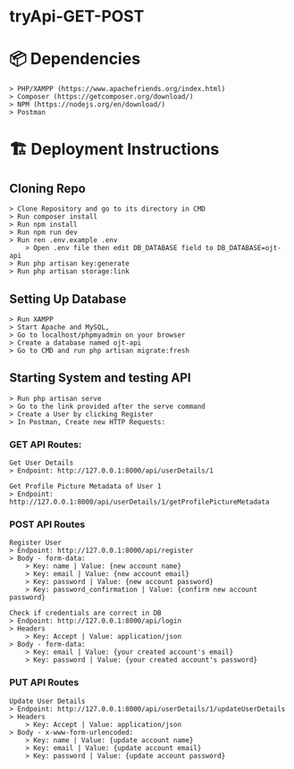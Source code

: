 # tryApi-GET-POST

# 📦 Dependencies
	> PHP/XAMPP (https://www.apachefriends.org/index.html)
	> Composer (https://getcomposer.org/download/)
	> NPM (https://nodejs.org/en/download/)
	> Postman

# 🏗️ Deployment Instructions
## Cloning Repo
	> Clone Repository and go to its directory in CMD
	> Run composer install
	> Run npm install
	> Run npm run dev
	> Run ren .env.example .env
		> Open .env file then edit DB_DATABASE field to DB_DATABASE=ojt-api
	> Run php artisan key:generate 
	> Run php artisan storage:link 

## Setting Up Database
	> Run XAMPP
	> Start Apache and MySQL,
	> Go to localhost/phpmyadmin on your browser
	> Create a database named ojt-api
	> Go to CMD and run php artisan migrate:fresh

## Starting System and testing API
	> Run php artisan serve
	> Go to the link provided after the serve command
	> Create a User by clicking Register
	> In Postman, Create new HTTP Requests:

### GET API Routes:
	Get User Details
	> Endpoint: http://127.0.0.1:8000/api/userDetails/1

	Get Profile Picture Metadata of User 1
	> Endpoint: http://127.0.0.1:8000/api/userDetails/1/getProfilePictureMetadata

### POST API Routes
	Register User
	> Endpoint: http://127.0.0.1:8000/api/register
	> Body - form-data: 
		> Key: name | Value: {new account name}
		> Key: email | Value: {new account email}
		> Key: password | Value: {new account password}
		> Key: password_confirmation | Value: {confirm new account password}

	Check if credentials are correct in DB
	> Endpoint: http://127.0.0.1:8000/api/login
	> Headers
		> Key: Accept | Value: application/json
	> Body - form-data: 
		> Key: email | Value: {your created account's email}
		> Key: password | Value: {your created account's password}

### PUT API Routes
	Update User Details
	> Endpoint: http://127.0.0.1:8000/api/userDetails/1/updateUserDetails
	> Headers
		> Key: Accept | Value: application/json
	> Body - x-www-form-urlencoded: 
		> Key: name | Value: {update account name}
		> Key: email | Value: {update account email}
		> Key: password | Value: {update account password}